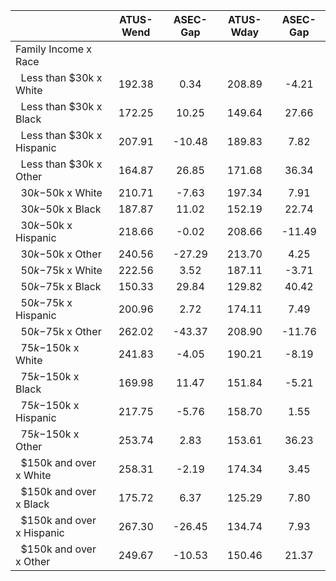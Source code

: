 
|                      |    ATUS-Wend |     ASEC-Gap |    ATUS-Wday |     ASEC-Gap |
| -------------------- | :----------: | :----------: | :----------: | :----------: |
| Family Income x Race |              |              |              |              |
| &nbsp;&nbsp;Less than $30k x White |       192.38 |         0.34 |       208.89 |        -4.21 |
| &nbsp;&nbsp;Less than $30k x Black |       172.25 |        10.25 |       149.64 |        27.66 |
| &nbsp;&nbsp;Less than $30k x Hispanic |       207.91 |       -10.48 |       189.83 |         7.82 |
| &nbsp;&nbsp;Less than $30k x Other |       164.87 |        26.85 |       171.68 |        36.34 |
| &nbsp;&nbsp;$30k-$50k x White |       210.71 |        -7.63 |       197.34 |         7.91 |
| &nbsp;&nbsp;$30k-$50k x Black |       187.87 |        11.02 |       152.19 |        22.74 |
| &nbsp;&nbsp;$30k-$50k x Hispanic |       218.66 |        -0.02 |       208.66 |       -11.49 |
| &nbsp;&nbsp;$30k-$50k x Other |       240.56 |       -27.29 |       213.70 |         4.25 |
| &nbsp;&nbsp;$50k-$75k x White |       222.56 |         3.52 |       187.11 |        -3.71 |
| &nbsp;&nbsp;$50k-$75k x Black |       150.33 |        29.84 |       129.82 |        40.42 |
| &nbsp;&nbsp;$50k-$75k x Hispanic |       200.96 |         2.72 |       174.11 |         7.49 |
| &nbsp;&nbsp;$50k-$75k x Other |       262.02 |       -43.37 |       208.90 |       -11.76 |
| &nbsp;&nbsp;$75k-$150k x White |       241.83 |        -4.05 |       190.21 |        -8.19 |
| &nbsp;&nbsp;$75k-$150k x Black |       169.98 |        11.47 |       151.84 |        -5.21 |
| &nbsp;&nbsp;$75k-$150k x Hispanic |       217.75 |        -5.76 |       158.70 |         1.55 |
| &nbsp;&nbsp;$75k-$150k x Other |       253.74 |         2.83 |       153.61 |        36.23 |
| &nbsp;&nbsp;$150k and over x White |       258.31 |        -2.19 |       174.34 |         3.45 |
| &nbsp;&nbsp;$150k and over x Black |       175.72 |         6.37 |       125.29 |         7.80 |
| &nbsp;&nbsp;$150k and over x Hispanic |       267.30 |       -26.45 |       134.74 |         7.93 |
| &nbsp;&nbsp;$150k and over x Other |       249.67 |       -10.53 |       150.46 |        21.37 |


